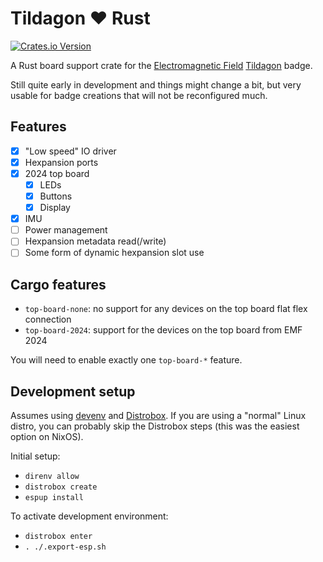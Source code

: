 # Tildagon :heart: Rust

[![Crates.io Version](https://img.shields.io/crates/v/tildagon)](https://crates.io/crates/tildagon)

A Rust board support crate for the [Electromagnetic Field](https://www.emfcamp.org/) [Tildagon](https://tildagon.badge.emfcamp.org/) badge.

Still quite early in development and things might change a bit, but very usable for badge creations that will not be reconfigured much.

## Features

- [x] "Low speed" IO driver
- [x] Hexpansion ports
- [x] 2024 top board
   - [x] LEDs
   - [x] Buttons
   - [x] Display
- [x] IMU
- [ ] Power management
- [ ] Hexpansion metadata read(/write)
- [ ] Some form of dynamic hexpansion slot use

## Cargo features

- `top-board-none`: no support for any devices on the top board flat flex connection
- `top-board-2024`: support for the devices on the top board from EMF 2024

You will need to enable exactly one `top-board-*` feature.

## Development setup

Assumes using [devenv](https://devenv.sh/) and [Distrobox](https://distrobox.it/).
If you are using a "normal" Linux distro, you can probably skip the Distrobox steps (this was the easiest option on NixOS).

Initial setup:

- `direnv allow`
- `distrobox create`
- `espup install`

To activate development environment:

- `distrobox enter`
- `. ./.export-esp.sh`
